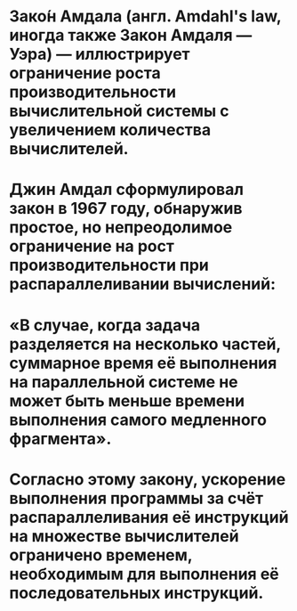 # Зако́н Амдала (англ. Amdahl's law, иногда также Закон Амдаля — Уэра) — иллюстрирует ограничение роста производительности вычислительной системы с увеличением количества вычислителей. 
# Джин Амдал сформулировал закон в 1967 году, обнаружив простое, но непреодолимое ограничение на рост производительности при распараллеливании вычислений: 
# «В случае, когда задача разделяется на несколько частей, суммарное время её выполнения на параллельной системе не может быть меньше времени выполнения самого медленного фрагмента». 
# Согласно этому закону, ускорение выполнения программы за счёт распараллеливания её инструкций на множестве вычислителей ограничено временем, необходимым для выполнения её последовательных инструкций.